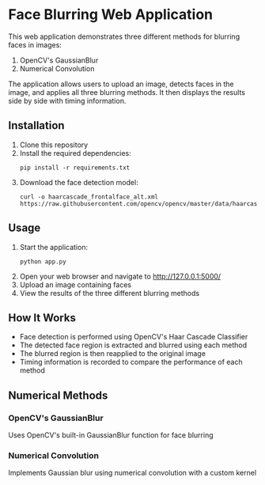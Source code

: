 # Face Blurring Web Application

This web application demonstrates three different methods for blurring faces in images:

1. OpenCV's GaussianBlur
2. Numerical Convolution

The application allows users to upload an image, detects faces in the image, and applies all three blurring methods. It then displays the results side by side with timing information.

## Installation

1. Clone this repository
2. Install the required dependencies:
   ```
   pip install -r requirements.txt
   ```
3. Download the face detection model:
   ```
   curl -o haarcascade_frontalface_alt.xml https://raw.githubusercontent.com/opencv/opencv/master/data/haarcascades/haarcascade_frontalface_alt.xml
   ```

## Usage

1. Start the application:
   ```
   python app.py
   ```
2. Open your web browser and navigate to http://127.0.0.1:5000/
3. Upload an image containing faces
4. View the results of the three different blurring methods

## How It Works

- Face detection is performed using OpenCV's Haar Cascade Classifier
- The detected face region is extracted and blurred using each method
- The blurred region is then reapplied to the original image
- Timing information is recorded to compare the performance of each method

## Numerical Methods

### OpenCV's GaussianBlur

Uses OpenCV's built-in GaussianBlur function for face blurring

### Numerical Convolution

Implements Gaussian blur using numerical convolution with a custom kernel
